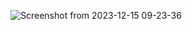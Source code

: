 ![Screenshot from 2023-12-15 09-23-36](https://github.com/rcman/SDL2-Framework/assets/13282955/284a3140-f221-4401-8b46-5519bd5c759f)
